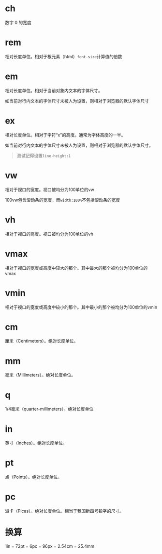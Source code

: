 # ch

数字 0 的宽度

# rem

相对长度单位。相对于根元素（html）`font-size`计算值的倍数

# em

相对长度单位。相对于当前对象内文本的字体尺寸。

如当前对行内文本的字体尺寸未被人为设置，则相对于浏览器的默认字体尺寸

# ex

相对长度单位。相对于字符“x”的高度。通常为字体高度的一半。

如当前对行内文本的字体尺寸未被人为设置，则相对于浏览器的默认字体尺寸。

> 测试记得设置`line-height:1`

# vw

相对于视口的宽度。视口被均分为100单位的vw

100vw包含滚动条的宽度，而`width:100%`不包括滚动条的宽度

# vh

相对于视口的高度。视口被均分为100单位的vh

# vmax

相对于视口的宽度或高度中较大的那个。其中最大的那个被均分为100单位的vmax

# vmin

相对于视口的宽度或高度中较小的那个。其中最小的那个被均分为100单位的vmin

# cm

厘米（Centimeters）。绝对长度单位。

# mm

毫米（Millimeters）。绝对长度单位。

# q

1/4毫米（quarter-millimeters）。绝对长度单位

# in

英寸（Inches）。绝对长度单位。

# pt

点（Points）。绝对长度单位。

# pc

派卡（Picas）。绝对长度单位。相当于我国新四号铅字的尺寸。

# 换算

1in = 72pt = 6pc = 96px = 2.54cm = 25.4mm

  ​
